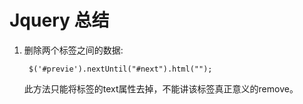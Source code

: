 # Jquery 总结
1. 删除两个标签之间的数据: 
    
        $('#previe').nextUntil("#next").html("");
    此方法只能将标签的text属性去掉，不能讲该标签真正意义的remove。